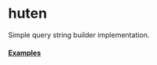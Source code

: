 # huten
Simple query string builder implementation.

#### [Examples](https://github.com/do-loop/huten/tree/master/src/Huten/Huten.App/Examples)
